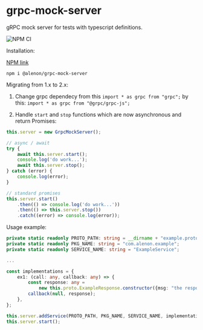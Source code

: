 # grpc-mock-server
gRPC mock server for tests with typescript definitions.

![NPM CI](https://github.com/alenon/grpc-mock-server/workflows/NPM%20CI/badge.svg)

Installation:

[NPM link](https://www.npmjs.com/package/@alenon/grpc-mock-server)

`npm i @alenon/grpc-mock-server`

Migrating from 1.x to 2.x:
1. Change grpc dependecy from this `import * as grpc from "grpc";` by this: `import * as grpc from "@grpc/grpc-js";`

2. Handle `start` and `stop` functions which are now asynchronous and return Promises:
```typescript
this.server = new GrpcMockServer();

// async / await
try {
    await this.server.start();
    console.log('do work...');
    await this.server.stop();
} catch (error) {
    console.log(error);
}

// standard promises
this.server.start()
    .then(() => console.log('do work...'))
    .then(() => this.server.stop())
    .catch((error) => console.log(error));
```

Usage example:
```typescript
private static readonly PROTO_PATH: string = __dirname + "example.proto";
private static readonly PKG_NAME: string = "com.alenon.example";
private static readonly SERVICE_NAME: string = "ExampleService";

...

const implementations = {
    ex1: (call: any, callback: any) => {
        const response: any =
            new this.proto.ExampleResponse.constructor({msg: "the response message"});
        callback(null, response);
    },
};

this.server.addService(PROTO_PATH, PKG_NAME, SERVICE_NAME, implementations);
this.server.start();
```
